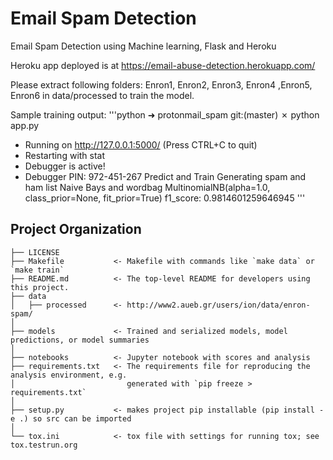 Email Spam Detection
==============================
Email Spam Detection using Machine learning, Flask and Heroku 

Heroku app deployed is at https://email-abuse-detection.herokuapp.com/

Please extract following folders: Enron1, Enron2, Enron3, Enron4 ,Enron5, Enron6 in data/processed to train the model. 

Sample training output:
'''python
➜  protonmail_spam git:(master) ✗ python app.py
 * Running on http://127.0.0.1:5000/ (Press CTRL+C to quit)
 * Restarting with stat
 * Debugger is active!
 * Debugger PIN: 972-451-267
Predict and Train
Generating spam and ham list
Naive Bays and wordbag
MultinomialNB(alpha=1.0, class_prior=None, fit_prior=True)
f1_score:
0.9814601259646945
'''

Project Organization
------------

    ├── LICENSE
    ├── Makefile           <- Makefile with commands like `make data` or `make train`
    ├── README.md          <- The top-level README for developers using this project.
    ├── data
    │   ├── processed      <- http://www2.aueb.gr/users/ion/data/enron-spam/ 
    │
    ├── models             <- Trained and serialized models, model predictions, or model summaries
    │
    ├── notebooks          <- Jupyter notebook with scores and analysis
    ├── requirements.txt   <- The requirements file for reproducing the analysis environment, e.g.
    │                         generated with `pip freeze > requirements.txt`
    │
    ├── setup.py           <- makes project pip installable (pip install -e .) so src can be imported
    │
    └── tox.ini            <- tox file with settings for running tox; see tox.testrun.org


